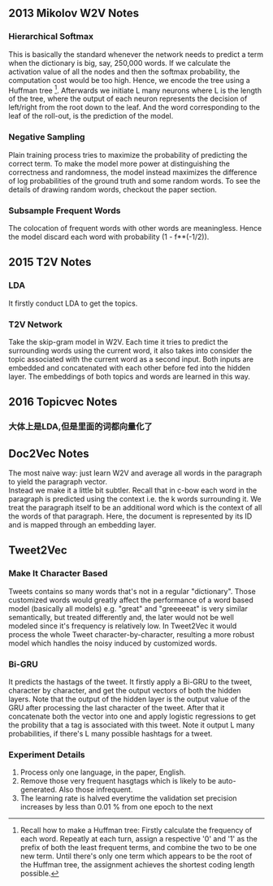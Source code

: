 ## 2013 Mikolov W2V Notes  
### Hierarchical Softmax
This is basically the standard whenever the network needs to predict a term when the dictionary is big, say, 250,000 words. If we calculate the activation value of all the nodes and then the softmax probability, the computation cost would be too high. Hence, we encode the tree using a Huffman tree [^footnote]. Afterwards we initiate L many neurons where L is the length of the tree, where the output of each neuron represents the decision of left/right from the root down to the leaf. And the word corresponding to the leaf of the roll-out, is the prediction of the model.

[^footnote]: Recall how to make a Huffman tree: Firstly calculate the frequency of each word. Repeatly at each turn, assign a respective '0' and '1' as the prefix of both the least frequent terms, and combine the two to be one new term. Until there's only one term which appears to be the root of the Huffman tree, the assignment achieves the shortest coding length possible.

### Negative Sampling
Plain training process tries to maximize the probability of predicting the correct term. To make the model more power at distinguishing the correctness and randomness, the model instead maximizes the difference of log probabilities of the ground truth and some random words. To see the details of drawing random words, checkout the paper section.

### Subsample Frequent Words
The colocation of frequent words with other words are meaningless. Hence the model discard each word with probability (1 - f**(-1/2)).

## 2015 T2V Notes
### LDA
It firstly conduct LDA to get the topics.

### T2V Network
Take the skip-gram model in W2V. Each time it tries to predict the surrounding words using the current word, it also takes into consider the topic associated with the current word as a second input. Both inputs are embedded and concatenated with each other before fed into the hidden layer. The embeddings of both topics and words are learned in this way.

## 2016 Topicvec Notes
### 大体上是LDA,但是里面的词都向量化了

## Doc2Vec Notes
The most naive way: just learn W2V and average all words in the paragraph to yield the paragraph vector.  
Instead we make it a little bit subtler. Recall that in c-bow each word in the paragraph is predicted using the context i.e. the k words surrounding it. We treat the paragraph itself to be an additional word which is the context of all the words of that paragraph. Here, the document is represented by its ID and is mapped through an embedding layer.

## Tweet2Vec
### Make It Character Based
Tweets contains so many words that's not in a regular "dictionary". Those customized words would greatly affect the performance of a word based model (basically all models) e.g. "great" and "greeeeeat" is very similar semantically, but treated differently and, the later would not be well modeled since it's frequency is relatively low. In Tweet2Vec it would process the whole Tweet character-by-character, resulting a more robust model which handles the noisy induced by customized words.

### Bi-GRU
It predicts the hastags of the tweet. It firstly apply a Bi-GRU to the tweet, character by character, and get the output vectors of both the hidden layers. Note that the output of the hidden layer is the output value of the GRU after processing the last character of the tweet. After that it concatenate both the vector into one and apply logistic regressions to get the probility that a tag is associated with this tweet. Note it output L many probabilities, if there's L many possible hashtags for a tweet.

### Experiment Details
1. Process only one language, in the paper, English.
2. Remove those very frequent hasgtags which is likely to be auto-generated. Also those infrequent.
3. The learning rate is halved everytime the validation set precision increases by less than 0.01 % from one epoch to the next

